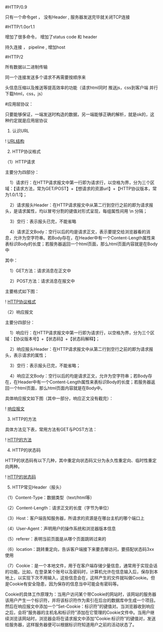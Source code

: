  #HTTP/0.9

 只有一个命令get ，   没有Header ,   服务器发送完毕就关闭TCP连接

 #HTTP/1.0or1.1

 增加了很多命令，   增加了status code 和 header

 持久连接 ，   pipeline ,   增加host

 #HTTP/2

 所有数据以二进制传输

 同一个连接发送多个请求不再需要按顺序来

 头信息压缩以及推送等提高效率的功能（请求html同时 推送js，css到客户端  并行下载html，css，js）


 #应用层协议：

 只要能够保证，一端发送时构造的数据，另一端能够正确的解析，就是ok的，这种约定就是应用层协议

1. 认识URL

! [URL结构](./images/认识URL.png)

2. HTTP协议格式

（1）HTTP请求

主要分为四部分：

    1）请求行：在HTTP请求报文中第一行即为请求行，以空格为界，分为三个区域：【请求方法，常为GET/POST】+【想请求的资源url】+【HTTP协议版本，常为1.0/1.1】；

    2）请求报头Header：在HTTP请求报文中从第二行到空行之前的即为请求报头，是请求属性，均以冒号分割的键值对形式呈现，每组属性间用 \n 分隔；

    3）空行：表示报头已完，不能省略

    4）请求正文Body：空行以后的均是请求正文，表示要提交给浏览器看的消息，允许为空字符串。若Body存在，在Header中有一个Content-Length属性来表标识Body的长度；若服务器返回一个html页面，那么html页面内容就是在Body中

其中：

    1）GET方法：请求消息在正文中

    2）POST方法：请求消息在报文中

主要格式如下图：

! [HTTP协议格式](./images/HTTP协议格式.png)

（2）响应报文

主要分四部分：

    1）响应行：在HTTP请求报文中第一行即为请求行，以空格为界，分为三个区域：【协议版本号】+【状态码】+【状态码解释】；

    2）响应报头Header：在HTTP请求报文中从第二行到空行之前的即为请求报头，表示请求的属性；

    3）空行：表示报头已完，不能省略；

    4）响应正文Body：空行以后的均是请求正文，允许为空字符串；若Body存在，在Header中有一个Content-Length属性来表标识Body的长度；若服务器返回一个html页面，那么html页面内容就是在Body中。

具体响应报文如下图（其中一部分，响应正文没有截完）：

! [响应报文](./images/响应报文.png)

3. HTTP的方法

具体方法见下表，常用方法有GET与POST方法：

! [HTTP的方法](./images/HTTP的方法.png)

4. HTTP的状态码

HTTP的状态码有以下几种，其中重定向状态码又分为永久性重定向、临时性重定向两种。

! [HTTP的状态码](./images/HTTP的状态码.png)

5. HTTP常见Header（报头）

（1）Content-Type：数据类型（text/html等）

（2）Content-Length：请求正文的长度（字节为单位）

（3）Host：客户端告知服务器，所请求的资源是在哪台主机的哪个端口上

（4）User-Agent：声明用户的操作系统和浏览器版本信息

（5）referer：表明当前页面是从哪个页面跳转过来的

（6）location：跳转重定向，告诉客户端接下来要去哪访问，要搭配状态码3xx使用

（7）Cookie：是一个本地文件，用于在客户端存储少量信息，通常用于实现会话的功能。比如，在登录某个账号以及密码时，计算机允许在信息输入后，保存到本地上，以实现下次不用输入，这些信息会在，这样产生的文件就叫做Cookie。但是Cookie有安全隐患，因为保存的信息当中可能会有密码等。

Cookie的具体工作原理为：当用户访问某个带Cookie的网站时，该网站的服务器该用户产生一个标识符，并将该标识符作为索引在后台的数据库中生成一个项目。然后在响应报文中添加一个“Set-Cookie：标识符”的键值对。当浏览器收到响应之后，会将“服务器的主机名和标识符”添加在它管理的Cookie文件中。当用户继续浏览该网站时，浏览器会将在请求报文中添加“Cookie:标识符”的键值对，发送给服务器，这样服务器便可以根据标识符知道用户之前的活动状态了。


